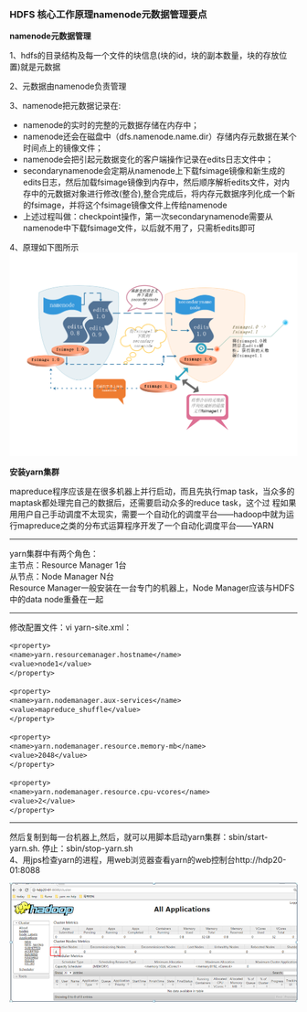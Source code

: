 ### HDFS 核心工作原理namenode元数据管理要点  


**namenode元数据管理**  

1、hdfs的目录结构及每一个文件的块信息(块的id，块的副本数量，块的存放位置<datanode>)就是元数据

2、元数据由namenode负责管理   


3、namenode把元数据记录在:      
* namenode的实时的完整的元数据存储在内存中；  
* namenode还会在磁盘中（dfs.namenode.name.dir）存储内存元数据在某个时间点上的镜像文件；  
* namenode会把引起元数据变化的客户端操作记录在edits日志文件中；  
* secondarynamenode会定期从namenode上下载fsimage镜像和新生成的edits日志，然后加载fsimage镜像到内存中，然后顺序解析edits文件，对内存中的元数据对象进行修改(整合),整合完成后，将内存元数据序列化成一个新的fsimage，并将这个fsimage镜像文件上传给namenode  
* 上述过程叫做：checkpoint操作，第一次secondarynamenode需要从namenode中下载fsimage文件，以后就不用了，只需析edits即可  


4、原理如下图所示  
![原理图](images/1.png "原理图")  


**安装yarn集群**  

mapreduce程序应该是在很多机器上并行启动，而且先执行map task，当众多的maptask都处理完自己的数据后，还需要启动众多的reduce task，这个过  程如果用用户自己手动调度不太现实，需要一个自动化的调度平台——hadoop中就为运行mapreduce之类的分布式运算程序开发了一个自动化调度平台——YARN

---

yarn集群中有两个角色：  	
主节点：Resource Manager  1台  
从节点：Node Manager   N台  
Resource Manager一般安装在一台专门的机器上，Node Manager应该与HDFS中的data node重叠在一起  


---


修改配置文件：vi yarn-site.xml：  

```
<property>
<name>yarn.resourcemanager.hostname</name>
<value>node1</value>
</property>

<property>
<name>yarn.nodemanager.aux-services</name>
<value>mapreduce_shuffle</value>
</property>

<property>
<name>yarn.nodemanager.resource.memory-mb</name>
<value>2048</value>
</property>

<property>
<name>yarn.nodemanager.resource.cpu-vcores</name>
<value>2</value>
</property>
```


---

然后复制到每一台机器上,然后，就可以用脚本启动yarn集群：sbin/start-yarn.sh. 停止：sbin/stop-yarn.sh   
4、用jps检查yarn的进程，用web浏览器查看yarn的web控制台http://hdp20-01:8088  

![yarn](images/102.PNG "yarn")
 





